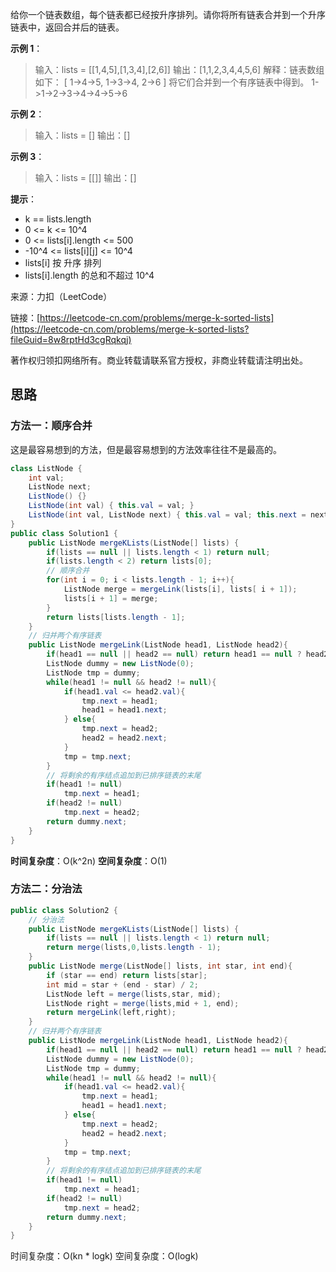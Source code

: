 给你一个链表数组，每个链表都已经按升序排列。请你将所有链表合并到一个升序链表中，返回合并后的链表。

**示例 1**：

>输入：lists = [[1,4,5],[1,3,4],[2,6]]
>输出：[1,1,2,3,4,4,5,6]
>解释：链表数组如下：
>[
>1->4->5,
>1->3->4,
>2->6
>]
>将它们合并到一个有序链表中得到。
>1->1->2->3->4->4->5->6

**示例 2**：

>输入：lists = []
>输出：[]

**示例 3**：

>输入：lists = [[]]
>输出：[]

**提示**：

* k == lists.length
* 0 <= k <= 10^4
* 0 <= lists[i].length <= 500
* -10^4 <= lists[i][j] <= 10^4
* lists[i] 按 升序 排列
* lists[i].length 的总和不超过 10^4

来源：力扣（LeetCode）

链接：[https://leetcode-cn.com/problems/merge-k-sorted-lists](https://leetcode-cn.com/problems/merge-k-sorted-lists?fileGuid=8w8rptHd3cgRqkqj)

著作权归领扣网络所有。商业转载请联系官方授权，非商业转载请注明出处。

## 思路

### 方法一：顺序合并

这是最容易想到的方法，但是最容易想到的方法效率往往不是最高的。

```java
class ListNode {
    int val;
    ListNode next;
    ListNode() {}
    ListNode(int val) { this.val = val; }
    ListNode(int val, ListNode next) { this.val = val; this.next = next; }
}
public class Solution1 {
    public ListNode mergeKLists(ListNode[] lists) {
        if(lists == null || lists.length < 1) return null;
        if(lists.length < 2) return lists[0];
        // 顺序合并
        for(int i = 0; i < lists.length - 1; i++){
            ListNode merge = mergeLink(lists[i], lists[ i + 1]);
            lists[i + 1] = merge;
        }
        return lists[lists.length - 1];
    }
    // 归并两个有序链表
    public ListNode mergeLink(ListNode head1, ListNode head2){
        if(head1 == null || head2 == null) return head1 == null ? head2 : head1;
        ListNode dummy = new ListNode(0);
        ListNode tmp = dummy;
        while(head1 != null && head2 != null){
            if(head1.val <= head2.val){
                tmp.next = head1;
                head1 = head1.next;
            } else{
                tmp.next = head2;
                head2 = head2.next;
            }
            tmp = tmp.next;
        }
        // 将剩余的有序结点追加到已排序链表的末尾
        if(head1 != null)
            tmp.next = head1;
        if(head2 != null)
            tmp.next = head2;
        return dummy.next;
    }
}
```
**时间复杂度**：O(k^2n)
**空间复杂度**：O(1)

### 方法二：分治法

```java
public class Solution2 {
    // 分治法
    public ListNode mergeKLists(ListNode[] lists) {
        if(lists == null || lists.length < 1) return null;
        return merge(lists,0,lists.length - 1);
    }
    public ListNode merge(ListNode[] lists, int star, int end){
        if (star == end) return lists[star];
        int mid = star + (end - star) / 2;
        ListNode left = merge(lists,star, mid);
        ListNode right = merge(lists,mid + 1, end);
        return mergeLink(left,right);
    }
    // 归并两个有序链表
    public ListNode mergeLink(ListNode head1, ListNode head2){
        if(head1 == null || head2 == null) return head1 == null ? head2 : head1;
        ListNode dummy = new ListNode(0);
        ListNode tmp = dummy;
        while(head1 != null && head2 != null){
            if(head1.val <= head2.val){
                tmp.next = head1;
                head1 = head1.next;
            } else{
                tmp.next = head2;
                head2 = head2.next;
            }
            tmp = tmp.next;
        }
        // 将剩余的有序结点追加到已排序链表的末尾
        if(head1 != null)
            tmp.next = head1;
        if(head2 != null)
            tmp.next = head2;
        return dummy.next;
    }
}
```
时间复杂度：O(kn * logk)
空间复杂度：O(logk)


